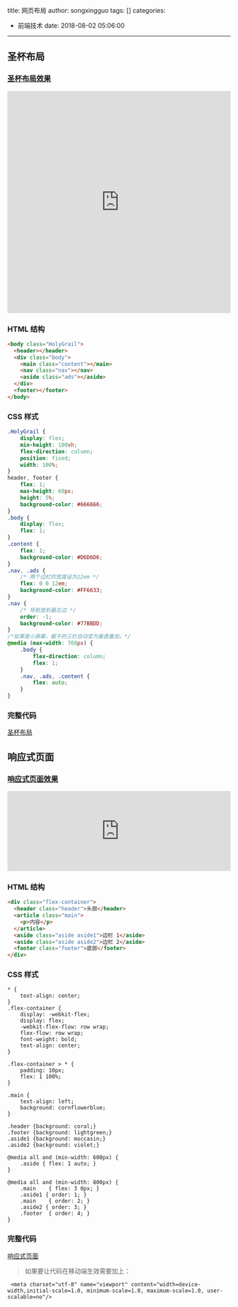 title: 网页布局
author: songxingguo
tags: []
categories:
  - 前端技术
date: 2018-08-02 05:06:00
---
## 圣杯布局

### [圣杯布局效果](https://songxingguo.github.io/HuaQing/Flex%E5%B8%83%E5%B1%80/%E5%9C%A3%E6%9D%AF%E5%B8%83%E5%B1%80.html)

<iframe src="https://songxingguo.github.io/HuaQing/Flex%E5%B8%83%E5%B1%80/%E5%9C%A3%E6%9D%AF%E5%B8%83%E5%B1%80.html"  width="100%" height="500" frameborder="0" align="middle" ></iframe>

### HTML 结构

```html
<body class="HolyGrail">
  <header></header>
  <div class="body">
    <main class="content"></main>
    <nav class="nav"></nav>
    <aside class="ads"></aside>
  </div>
  <footer></footer>
</body>
```

### CSS 样式

```css
.HolyGrail {
	display: flex;
	min-height: 100vh;
	flex-direction: column;
	position: fixed;
	width: 100%;
}
header, footer {
	flex: 1;
	max-height: 60px;
	height: 5%;
	background-color: #666666;
}
.body {
	display: flex;
	flex: 1;
}
.content {
	flex: 1;
	background-color: #D6D6D6;
}
.nav, .ads {
	/* 两个边栏的宽度设为12em */
	flex: 0 0 12em;
	background-color: #FF6633;
}
.nav {
	/* 导航放到最左边 */
	order: -1;
	background-color: #77BBDD;
}
/*如果是小屏幕，躯干的三栏自动变为垂直叠加。*/
@media (max-width: 768px) {
	.body {
		flex-direction: column;
		flex: 1;
	}
	.nav, .ads, .content {
		flex: auto;
	}
}
```
### 完整代码

[圣杯布局](https://github.com/songxingguo/HuaQing/blob/master/Flex%E5%B8%83%E5%B1%80/%E5%9C%A3%E6%9D%AF%E5%B8%83%E5%B1%80.html)


## 响应式页面

### [响应式页面效果](https://songxingguo.github.io/HuaQing/Flex%E5%B8%83%E5%B1%80/%E5%93%8D%E5%BA%94%E5%BC%8F%E9%A1%B5%E9%9D%A2.html)

<iframe src="https://songxingguo.github.io/HuaQing/Flex%E5%B8%83%E5%B1%80/%E5%93%8D%E5%BA%94%E5%BC%8F%E9%A1%B5%E9%9D%A2.html"  width="100%" height="180" frameborder="0" align="middle" ></iframe>

### HTML 结构

```html
<div class="flex-container">
  <header class="header">头部</header>
  <article class="main">
    <p>内容</p>
  </article>
  <aside class="aside aside1">边栏 1</aside>
  <aside class="aside aside2">边栏 2</aside>
  <footer class="footer">底部</footer>
</div>
```
### CSS 样式

```
* {
	text-align: center;
}
.flex-container {
    display: -webkit-flex;
    display: flex;  
    -webkit-flex-flow: row wrap;
    flex-flow: row wrap;
    font-weight: bold;
    text-align: center;
}

.flex-container > * {
    padding: 10px;
    flex: 1 100%;
}

.main {
    text-align: left;
    background: cornflowerblue;
}

.header {background: coral;}
.footer {background: lightgreen;}
.aside1 {background: moccasin;}
.aside2 {background: violet;}

@media all and (min-width: 600px) {
    .aside { flex: 1 auto; }
}

@media all and (min-width: 800px) {
    .main    { flex: 3 0px; }
    .aside1 { order: 1; } 
    .main    { order: 2; }
    .aside2 { order: 3; }
    .footer  { order: 4; }
}
```
### 完整代码

[响应式页面](https://github.com/songxingguo/HuaQing/blob/master/Flex%E5%B8%83%E5%B1%80/%E5%93%8D%E5%BA%94%E5%BC%8F%E9%A1%B5%E9%9D%A2.html)

> 如果要让代码在移动端生效需要加上：
```
 <meta charset="utf-8" name="viewport" content="width=device-width,initial-scale=1.0, minimum-scale=1.0, maximum-scale=1.0, user-scalable=no"/>
```